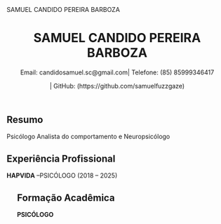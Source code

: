 <!DOCTYPE html>
<html lang="pt-br">
<head>
  <meta charset="UTF-8" />
  <meta name="viewport" content="width=device-width, initial-scale=1.0" />
   SAMUEL CANDIDO PEREIRA BARBOZA
 
  <header>
    <h1>SAMUEL CANDIDO PEREIRA BARBOZA</h1>
    <p>Email: candidosamuel.sc@gmail.com| Telefone: (85) 85999346417</p>
  | GitHub: (https://github.com/samuelfuzzgaze)</p>
  </header>

  <section>
    <h2>Resumo</h2>
    Psicólogo Analista do comportamento e Neuropsicólogo

  <section>
    <h2>Experiência Profissional</h2>
    <p><strong>HAPVIDA</strong> –PSICÓLOGO (2018 – 2025)</p>
    <ul>
     
  <section>
    <h2>Formação Acadêmica</h2>
    <p><strong>PSICÓLOGO</strong> 

 
   
